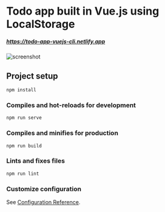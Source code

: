 # Todo app built in Vue.js using LocalStorage
##### https://todo-app-vuejs-cli.netlify.app

![screenshot](https://user-images.githubusercontent.com/65973895/132527340-12b7892a-4e7f-4013-9b0d-5b60d48f5ec6.png)

## Project setup
```
npm install
```

### Compiles and hot-reloads for development
```
npm run serve
```

### Compiles and minifies for production
```
npm run build
```

### Lints and fixes files
```
npm run lint
```

### Customize configuration
See [Configuration Reference](https://cli.vuejs.org/config/).
